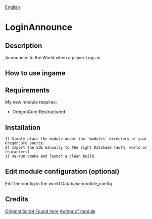  [English](README.md) 

# LoginAnnounce


## Description

Announecs to the World when a player Logs in


## How to use ingame


## Requirements

My new module requires:

- OregonCore Restructured


## Installation

```
1) Simply place the module under the `modules` directory of your OregonCore source. 
2) Import the SQL manually to the right Database (auth, world or characters) 
3) Re-run cmake and launch a clean build.
```

## Edit module configuration (optional)

Edit the config in the world Database module_config


## Credits
[Original Script Found here](https://github.com/coolzoom/LordPsyan-Patches/blob/master/2018_09_27-Announce_Login.patch)
[Author of module](https://github.com/talamortis)
